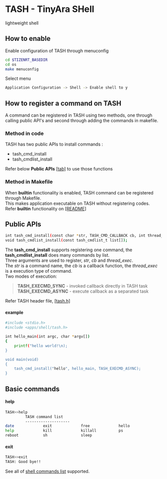 # TASH - TinyAra SHell

lightweight shell

## How to enable

Enable configuration of TASH through menuconfig
```bash
cd $TIZENRT_BASEDIR
cd os
make menuconfig
```
Select menu
```bash
Application Configuration -> Shell -> Enable shell to y
```
## How to register a command on TASH

A command can be registered in TASH using two methods, one through calling public API's and
second through adding the commands in makefile.

### Method in code

TASH has two public APIs to install commands :  
* tash_cmd_install  
* tash_cmdlist_install
 
Refer below **Public APIs** [[tab]](README.md#public-apis) to use those functions

### Method in Makefile

When **builtin** functionality is enabled, TASH command can be registered through Makefile.  
This makes application executable on TASH without registering codes.  
Refer **builtin** functionality on [[README]](../builtin/README.md)

## Public APIs

```bash
int tash_cmd_install(const char *str, TASH_CMD_CALLBACK cb, int thread_exec);
void tash_cmdlist_install(const tash_cmdlist_t list[]);
```
The **tash_cmd_install** supports registering one command, the **tash_cmdlist_install** does many commands by list.  
Three arguments are used to register, _str_, _cb_ and _thread\_exec_.  
The _str_ is a command name, the _cb_ is a callback function, the _thread\_exec_ is a execution type of command.  
Two modes of execution:  
> **TASH_EXECMD_SYNC** - invoked callback directly in TASH task  
> **TASH_EXECMD_ASYNC** - execute callback as a separated task

Refer TASH header file, [[tash.h]](../include/shell/tash.h)

#### example

```bash
#include <stdio.h>
#include <apps/shell/tash.h>

int hello_main(int argc, char *argv[])
{
	printf("hello world!\n);
}

void main(void)
{
	tash_cmd_install("hello", hello_main, TASH_EXECMD_ASYNC);
}
```

## Basic commands

#### help
```bash
TASH>>help
         TASH command list
         --------------------
date             exit             free             hello
help             kill             killall          ps
reboot           sh               sleep
```

#### exit
```bash
TASH>>exit
TASH: Good bye!!
```

See all of [shell commands list](https://github.com/Samsung/TizenRT/blob/master/apps/system/utils/README.md) supported.

